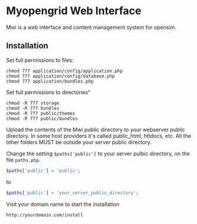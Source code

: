 Myopengrid Web Interface
===

Mwi is a web interface and content management system for opensim.
## Installation

Set full permissions to files:

    chmod 777 application/config/application.php
    chmod 777 application/config/database.php
    chmod 777 application/bundles.php

Set full permissions to directories"

    chmod -R 777 storage
    chmod -R 777 bundles
    chmod -R 777 public/themes
    chmod -R 777 public/bundles
    
    
Upload the contents of the Mwi public directory to your webserver
public directory. In some host providers it's called public_html, 
httdocs, etc. All the other folders MUST be outside your server 
public directory.

Change the setting `$paths['public']` to your server pulbic directory, on the
file `paths.php`.

```php
$paths['public'] = 'public';
```
to
```php
$paths['public'] = 'your_server_public_directory';
```

Visit your domain name to start the installation

    http://yourdomain.com/install
